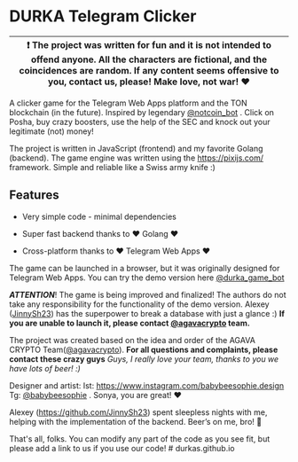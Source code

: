 # DURKA Telegram Clicker

| :exclamation:  The project was written for fun and it is not intended to offend anyone. All the characters are fictional, and the coincidences are random. If any content seems offensive to you, contact us, please! Make love, not war! ❤️ |
| -------------------------------------------------------------------------------------------------------------------------------------------------------------------------------------------------------------------------------------------- |

A clicker game for the Telegram Web Apps platform and the TON blockchain (in the future). Inspired by legendary [@notcoin_bot](https://t.me/notcoin_bot) . Click on Posha, buy crazy boosters, use the help of the SEC and knock out your legitimate (not) money!



The project is written in JavaScript (frontend) and my favorite Golang (backend). The game engine was written using the https://pixijs.com/ framework. Simple and reliable like a Swiss army knife :) 



## Features

- Very simple code - minimal dependencies

- Super fast backend thanks to  ❤️ Golang ❤️

- Cross-platform thanks to ❤️ Telegram Web Apps ❤️



The game can be launched in a browser, but it was originally designed for Telegram Web Apps. You can try the demo version here [@durka_game_bot](https://t.me/durka_game_bot)



 ***ATTENTION***! The game is being improved and finalized! The authors do not take any responsibility for the functionality of the demo version. Alexey ([JinnySh23](https://github.com/JinnySh23)) has the superpower to break a database with just a glance :) **If you are unable to launch it, please contact [@agavacrypto](https://t.me/agavacrypto) team.**



The project was created based on the idea and order of the AGAVA CRYPTO Team([@agavacrypto](https://t.me/agavacrypto)). **For all questions and complaints, please contact these crazy guys**  *Guys, I really love your team, thanks to you we have lots of beer! :)*



Designer and artist: Ist: https://www.instagram.com/babybeesophie.design  Tg: [@babybeesophie](https://t.me/babybeesophie) . Sonya, you are great! ❤️



Alexey (https://github.com/JinnySh23) spent sleepless nights with me, helping with the implementation of the backend. Beer’s on me, bro! 🍺



That's all, folks. You can modify any part of the code as you see fit, but please add a link to us if you use our code! 
#   d u r k a s . g i t h u b . i o  
 